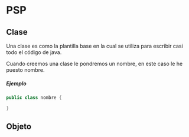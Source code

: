 # PSP

## Clase
Una clase es como la plantilla base en la cual se utiliza para escribir casi todo el código de java.

Cuando creemos una clase le pondremos un nombre, en este caso le he puesto nombre.

##### Ejemplo
```java
public class nombre {

}
```

## Objeto
